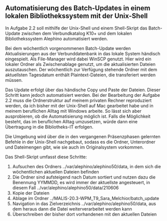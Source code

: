 

## Automatisierung des Batch-Updates in einem lokalen Bibliothekssystem mit der Unix-Shell

In Aufgabe 2.2 soll mithilfe der Unix-Shell und einem Shell-Skript das Batch-Update zwischen dem Verbundkatalog K10+ 
und dem lokalen Bibliothekssystem Alephino automatisiert werden.

Bei dem wöchentlich vorgenommenen Batch-Update werden Aktualisierungen aus der Verbunddatenbank in das lokale System händisch eingespielt. Als File-Manager wird dabei WinSCP genutzt.
Hier wird ein lokaler Ordner als Zwischenablage genutzt, um die aktualisierten Dateien auszutauschen. Der wöchentlich zur Verfügung stehende Ordner mit dem aktuellsten Tagesdatum enthält 
Plaintext-Dateien, die transferiert werden müssen. 

Das Update erfolgt über das händische Copy und Paste der Dateien. Dieser Schritt kann jedoch automatisiert werden. 
Bei der Bearbeitung der Aufgabe 2.2 muss die Ordnerstruktur auf meinem privaten Rechner reproduziert werden, da ich bisher mit der Unix-Shell auf Mac gearbeitet habe und in meinem beruflichen Alltag mit Windows arbeite.
So lässt sich aber ausprobieren, ob die Automatisierung möglich ist. Falls die Möglichkeit besteht, das im beruflichen Alltag umzusetzen, würde dann eine Übertragung in die Bibliotheks-IT erfolgen.

Die Umgebung wird über die in den vergangenen Präsenzphasen gelernten Befehle in der Unix-Shell nachgebaut, sodass es die Ordner, Unterordner und Dateimengen gibt, wie sie auch im Originalsystem vorkommen.

Das Shell-Skript umfasst diese Schritte:

1. Aufsuchen des Ordners ../var/alephino/alephino50/data, in dem sich die wöchentlichen aktuellen Dateien befinden
2. Die Ordner sind aufsteigend nach Datum sortiert und nutzen dazu die Benennung YYMMDD, es wird immer der aktuellste angesteuert, in diesem Fall ../var/alephino/alephino50/data/210606
3. Kopie der Dateien
4. Ablage im Ordner ../MALIS-20.3-WPM_T9_Sara_Melchior/batch_update
5. Navigation in das Zielverzeichnis ../var/alephino/alephino50/data, aus dem heraus dann die Datei weiterverarbeitet werden kann
6. Überschreiben der bisher dort vorhandenen mit den aktuellen Dateien 
